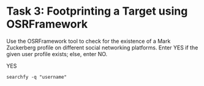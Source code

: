 # Task 3: Footprinting a Target using OSRFramework

Use the OSRFramework tool to check for the existence of a Mark Zuckerberg profile on different social networking platforms. Enter YES if the given user profile exists; else, enter NO.

YES



```
searchfy -q "username"
```

